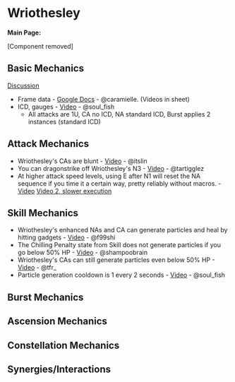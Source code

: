 # Wriothesley

**Main Page:**

[Component removed]

## Basic Mechanics

[Discussion](https://tickets.deeznuts.moe/transcripts/wriothesley-basic-mechanics-1163778456551690250)
* Frame data - [Google Docs](https://docs.google.com/spreadsheets/d/1xQsRq1LKoU7Eu_81S4iOFY-kQNTGMWk9NJrjgSWzL6M/edit?usp=sharing) - @caramielle. (Videos in sheet)
* ICD, gauges - [Video](https://youtu.be/iNDSyfQBh_Q) - @soul_fish
  * All attacks are 1U, CA no ICD, NA standard ICD, Burst applies 2 instances (standard ICD)

## Attack Mechanics
* Wriothesley's CAs are blunt - [Video](https://www.youtube.com/watch?v=GIWUXIpHCkM) - @itslin
* You can dragonstrike off Wriothesley's N3 - [Video](https://youtu.be/pxs2xpnLER4) - @tartigglez
* At higher attack speed levels, using E after N1 will reset the NA sequence if you time it a certain way, pretty reliably without macros. - [Video](https://youtu.be/RN89XbOPi9A) [Video 2, slower execution](https://www.youtube.com/watch?v=bTFjMt6eAaM)

## Skill Mechanics
* Wriothesley's enhanced NAs and CA can generate particles and heal by hitting gadgets - [Video](https://imgur.com/a/riQjGnm) - @f99shi
* The Chilling Penalty state from Skill does not generate particles if you go below 50% HP - [Video](https://www.youtube.com/watch?v=oNpnaAwnZkE) - @shampoobrain
* Wriothesley's CAs can still generate particles even below 50% HP - [Video](https://imgur.com/a/U5gAffy) - @tfr_
* Particle generation cooldown is 1 every 2 seconds - [Video](https://youtu.be/_gsK4uO-KkU) - @soul_fish


## Burst Mechanics

## Ascension Mechanics

## Constellation Mechanics

## Synergies/Interactions